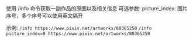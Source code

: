 使用 /info 命令获取一副作品的原图以及相关信息
可选参数:
picture\_index: 图片序号，多个序号可以使用英文隔开

示例:
`/info https://www.pixiv.net/artworks/80365250`
`/info picture_index=0 https://www.pixiv.net/artworks/80365250`
